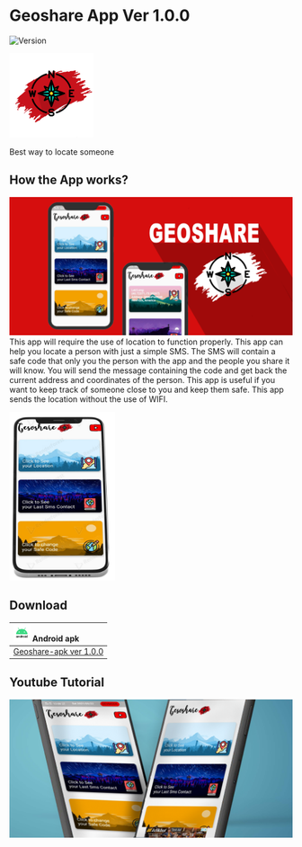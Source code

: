# Geoshare App Ver 1.0.0
![Version](https://img.shields.io/static/v1?style=for-the-badge&logo=Git&label=APK%20version&message=1.0.0)

<img src="images/logo.png" height = 150>

Best way to locate someone

## How the App works?

<img src="images/SCREEN.png">
This app will require the use of location to function properly.
This app can help you locate a person with just a simple SMS. The SMS will contain a safe code that only you the person with the app and the people you share it will know. You will send the message containing the code and get back the current address and coordinates of the person. This app is useful if you want to keep track of someone close to you and keep them safe. This app sends the location without the use of WIFI.

<img src="images/phone.png" height = 300> <br>

## Download

|<img src="images/android.jpg" height = 30> Android apk|
|:--------|
|[Geoshare-apk ver 1.0.0](https://github.com/Hamas-ur-Rehman/Geoshare-App/raw/master/Downloads/app-release.apk)|

## Youtube Tutorial

<a href= "https://youtu.be/P5RbStBbyKk"><img src="images/screen 2.png"><a>
